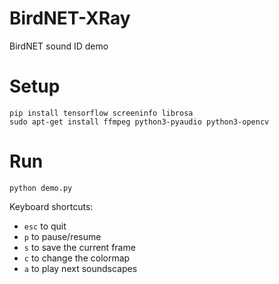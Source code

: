 # BirdNET-XRay
BirdNET sound ID demo

# Setup
```
pip install tensorflow screeninfo librosa
sudo apt-get install ffmpeg python3-pyaudio python3-opencv
```

# Run
```
python demo.py
```

Keyboard shortcuts: 

- `esc` to quit
- `p` to pause/resume
- `s` to save the current frame
- `c` to change the colormap
- `a` to play next soundscapes
